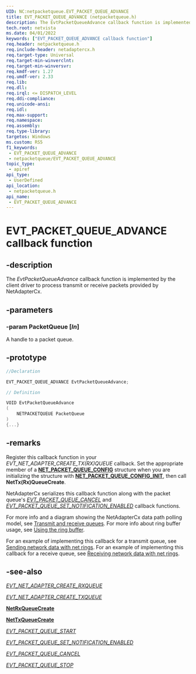 ```yaml
---
UID: NC:netpacketqueue.EVT_PACKET_QUEUE_ADVANCE
title: EVT_PACKET_QUEUE_ADVANCE (netpacketqueue.h)
description: The EvtPacketQueueAdvance callback function is implemented by the client driver to process transmit or receive packets provided by NetAdapterCx.
tech.root: netvista
ms.date: 04/01/2022
keywords: ["EVT_PACKET_QUEUE_ADVANCE callback function"]
req.header: netpacketqueue.h
req.include-header: netadaptercx.h 
req.target-type: Universal
req.target-min-winverclnt: 
req.target-min-winversvr: 
req.kmdf-ver: 1.27
req.umdf-ver: 2.33 
req.lib: 
req.dll: 
req.irql: <= DISPATCH_LEVEL
req.ddi-compliance: 
req.unicode-ansi: 
req.idl: 
req.max-support: 
req.namespace: 
req.assembly: 
req.type-library: 
targetos: Windows
ms.custom: RS5
f1_keywords:
 - EVT_PACKET_QUEUE_ADVANCE
 - netpacketqueue/EVT_PACKET_QUEUE_ADVANCE
topic_type:
 - apiref
api_type:
 - UserDefined
api_location:
 - netpacketqueue.h
api_name:
 - EVT_PACKET_QUEUE_ADVANCE
---
```


# EVT_PACKET_QUEUE_ADVANCE callback function


## -description

The *EvtPacketQueueAdvance* callback function is implemented by the client driver to process transmit or receive packets provided by NetAdapterCx.

## -parameters

### -param PacketQueue [_In_]

A handle to a packet queue.

## -prototype

```C++
//Declaration

EVT_PACKET_QUEUE_ADVANCE EvtPacketQueueAdvance; 

// Definition

VOID EvtPacketQueueAdvance 
(
	NETPACKETQUEUE PacketQueue
)
{...}

```

## -remarks

Register this callback function in your *EVT_NET_ADAPTER_CREATE_TX(RX)QUEUE* callback. Set the appropriate member of a [**NET_PACKET_QUEUE_CONFIG**](ns-netpacketqueue-_net_packet_queue_config.md) structure when you are initializing the structure with [**NET_PACKET_QUEUE_CONFIG_INIT**](nf-netpacketqueue-net_packet_queue_config_init.md), then call **NetTx(Rx)QueueCreate**.

NetAdapterCx serializes this callback function along with the packet queue's [*EVT_PACKET_QUEUE_CANCEL*](nc-netpacketqueue-evt_packet_queue_cancel.md) and [*EVT_PACKET_QUEUE_SET_NOTIFICATION_ENABLED*](nc-netpacketqueue-evt_packet_queue_set_notification_enabled.md) callback functions.

For more info and a diagram showing the NetAdapterCx data path polling model, see [Transmit and receive queues](/windows-hardware/drivers/netcx/transmit-and-receive-queues). For more info about ring buffer usage, see [Using the ring buffer](/windows-hardware/drivers/netcx/using-the-ring-buffer).

For an example of implementing this callback for a transmit queue, see [Sending network data with net rings](/windows-hardware/drivers/netcx/sending-network-data-with-net-rings). For an example of implementing this callback for a receive queue, see [Receiving network data with net rings](/windows-hardware/drivers/netcx/receiving-network-data-with-net-rings).

## -see-also

[*EVT_NET_ADAPTER_CREATE_RXQUEUE*](../netadapter/nc-netadapter-evt_net_adapter_create_rxqueue.md)

[*EVT_NET_ADAPTER_CREATE_TXQUEUE*](../netadapter/nc-netadapter-evt_net_adapter_create_txqueue.md)

[**NetRxQueueCreate**](../netrxqueue/nf-netrxqueue-netrxqueuecreate.md)

[**NetTxQueueCreate**](../nettxqueue/nf-nettxqueue-nettxqueuecreate.md)

[*EVT_PACKET_QUEUE_START*](nc-netpacketqueue-evt_packet_queue_start.md)

[*EVT_PACKET_QUEUE_SET_NOTIFICATION_ENABLED*](nc-netpacketqueue-evt_packet_queue_set_notification_enabled.md)

[*EVT_PACKET_QUEUE_CANCEL*](nc-netpacketqueue-evt_packet_queue_cancel.md)

[*EVT_PACKET_QUEUE_STOP*](nc-netpacketqueue-evt_packet_queue_stop.md)
